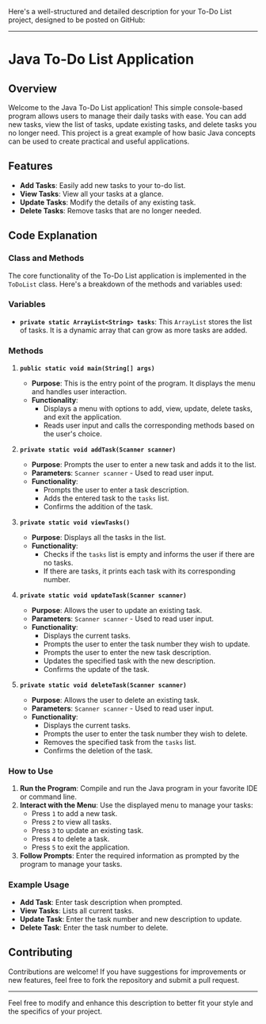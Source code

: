 Here's a well-structured and detailed description for your To-Do List project, designed to be posted on GitHub:

---

# Java To-Do List Application

## Overview

Welcome to the Java To-Do List application! This simple console-based program allows users to manage their daily tasks with ease. You can add new tasks, view the list of tasks, update existing tasks, and delete tasks you no longer need. This project is a great example of how basic Java concepts can be used to create practical and useful applications.

## Features

- **Add Tasks**: Easily add new tasks to your to-do list.
- **View Tasks**: View all your tasks at a glance.
- **Update Tasks**: Modify the details of any existing task.
- **Delete Tasks**: Remove tasks that are no longer needed.

## Code Explanation

### Class and Methods

The core functionality of the To-Do List application is implemented in the `ToDoList` class. Here's a breakdown of the methods and variables used:

### Variables

- **`private static ArrayList<String> tasks`**: This `ArrayList` stores the list of tasks. It is a dynamic array that can grow as more tasks are added.

### Methods

1. **`public static void main(String[] args)`**
   - **Purpose**: This is the entry point of the program. It displays the menu and handles user interaction.
   - **Functionality**:
     - Displays a menu with options to add, view, update, delete tasks, and exit the application.
     - Reads user input and calls the corresponding methods based on the user's choice.

2. **`private static void addTask(Scanner scanner)`**
   - **Purpose**: Prompts the user to enter a new task and adds it to the list.
   - **Parameters**: `Scanner scanner` - Used to read user input.
   - **Functionality**:
     - Prompts the user to enter a task description.
     - Adds the entered task to the `tasks` list.
     - Confirms the addition of the task.

3. **`private static void viewTasks()`**
   - **Purpose**: Displays all the tasks in the list.
   - **Functionality**:
     - Checks if the `tasks` list is empty and informs the user if there are no tasks.
     - If there are tasks, it prints each task with its corresponding number.

4. **`private static void updateTask(Scanner scanner)`**
   - **Purpose**: Allows the user to update an existing task.
   - **Parameters**: `Scanner scanner` - Used to read user input.
   - **Functionality**:
     - Displays the current tasks.
     - Prompts the user to enter the task number they wish to update.
     - Prompts the user to enter the new task description.
     - Updates the specified task with the new description.
     - Confirms the update of the task.

5. **`private static void deleteTask(Scanner scanner)`**
   - **Purpose**: Allows the user to delete an existing task.
   - **Parameters**: `Scanner scanner` - Used to read user input.
   - **Functionality**:
     - Displays the current tasks.
     - Prompts the user to enter the task number they wish to delete.
     - Removes the specified task from the `tasks` list.
     - Confirms the deletion of the task.

### How to Use

1. **Run the Program**: Compile and run the Java program in your favorite IDE or command line.
2. **Interact with the Menu**: Use the displayed menu to manage your tasks:
   - Press `1` to add a new task.
   - Press `2` to view all tasks.
   - Press `3` to update an existing task.
   - Press `4` to delete a task.
   - Press `5` to exit the application.
3. **Follow Prompts**: Enter the required information as prompted by the program to manage your tasks.

### Example Usage

- **Add Task**: Enter task description when prompted.
- **View Tasks**: Lists all current tasks.
- **Update Task**: Enter the task number and new description to update.
- **Delete Task**: Enter the task number to delete.

## Contributing

Contributions are welcome! If you have suggestions for improvements or new features, feel free to fork the repository and submit a pull request.

---

Feel free to modify and enhance this description to better fit your style and the specifics of your project.
